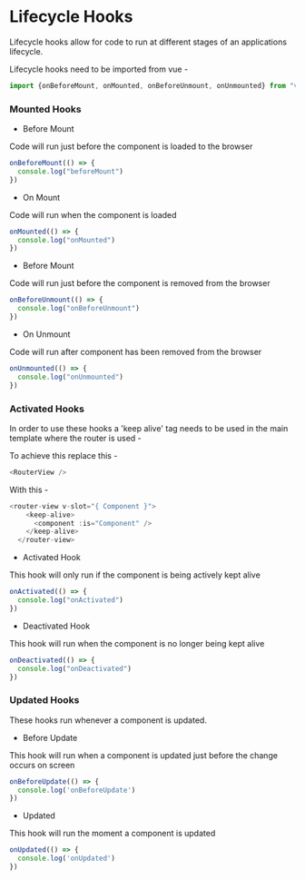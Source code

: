 # Lifecycle Hooks

Lifecycle hooks allow for code to run at different stages of an applications lifecycle.

Lifecycle hooks need to be imported from vue -

```Javascript
import {onBeforeMount, onMounted, onBeforeUnmount, onUnmounted} from "vue"
```

### Mounted Hooks

* Before Mount

Code will run just before the component is loaded to the browser

```Javascript
onBeforeMount(() => {
  console.log("beforeMount")
})
```

* On Mount

Code will run when the component is loaded

```Javascript
onMounted(() => {
  console.log("onMounted")
})
```

* Before Mount

Code will run just before the component is removed from the browser

```Javascript
onBeforeUnmount(() => {
  console.log("onBeforeUnmount")
})
```

* On Unmount

Code will run after component has been removed from the browser

```Javascript
onUnmounted(() => {
  console.log("onUnmounted")
})
```

### Activated Hooks

In order to use these hooks a 'keep alive' tag needs to be used in the main template where
the router is used -

To achieve this replace this -

```Javascript
<RouterView />
```

With this -

```Javascript
<router-view v-slot="{ Component }">
    <keep-alive>
      <component :is="Component" />
    </keep-alive>
  </router-view>
```

* Activated Hook

This hook will only run if the component is being actively kept alive

```Javascript
onActivated(() => {
  console.log("onActivated")
})
```

* Deactivated Hook

This hook will run when the component is no longer being kept alive

```Javascript
onDeactivated(() => {
  console.log("onDeactivated")
})
```

### Updated Hooks

These hooks run whenever a component is updated.

* Before Update

This hook will run when a component is updated just before the change occurs on screen

```Javascript
onBeforeUpdate(() => {
  console.log('onBeforeUpdate')
})
```

* Updated

This hook will run the moment a component is updated

```Javascript
onUpdated(() => {
  console.log('onUpdated')
})
```